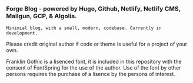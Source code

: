 ### **Forge Blog** - powered by Hugo, Github, Netlify, Netlify CMS, Mailgun, GCP, & Algolia.

```
Minimial blog, with a small, modern, codebase. Currently in development.
```

Please credit original author if code or theme is useful for a project of your own.

Franklin Gothic is a lisenced font, it is included in this repository with the consent of FontSpring for the use of the author.
Use of the font by other persons requires the purchase of a lisence by the persons of interest.
